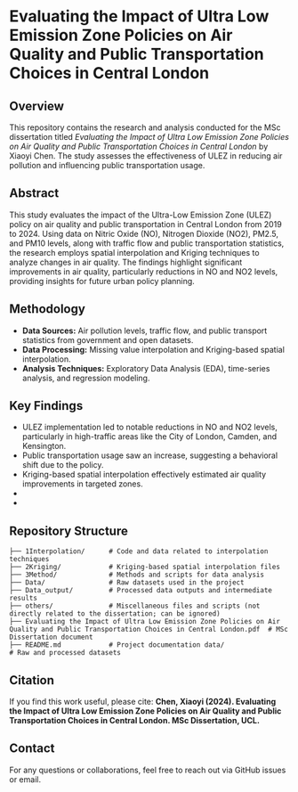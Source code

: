 # Evaluating the Impact of Ultra Low Emission Zone Policies on Air Quality and Public Transportation Choices in Central London

## Overview

This repository contains the research and analysis conducted for the MSc dissertation titled *Evaluating the Impact of Ultra Low Emission Zone Policies on Air Quality and Public Transportation Choices in Central London* by Xiaoyi Chen. The study assesses the effectiveness of ULEZ in reducing air pollution and influencing public transportation usage.

## Abstract

This study evaluates the impact of the Ultra-Low Emission Zone (ULEZ) policy on air quality and public transportation in Central London from 2019 to 2024. Using data on Nitric Oxide (NO), Nitrogen Dioxide (NO2), PM2.5, and PM10 levels, along with traffic flow and public transportation statistics, the research employs spatial interpolation and Kriging techniques to analyze changes in air quality. The findings highlight significant improvements in air quality, particularly reductions in NO and NO2 levels, providing insights for future urban policy planning.

## Methodology

- **Data Sources:** Air pollution levels, traffic flow, and public transport statistics from government and open datasets.
- **Data Processing:** Missing value interpolation and Kriging-based spatial interpolation.
- **Analysis Techniques:** Exploratory Data Analysis (EDA), time-series analysis, and regression modeling.

## Key Findings

- ULEZ implementation led to notable reductions in NO and NO2 levels, particularly in high-traffic areas like the City of London, Camden, and Kensington.
- Public transportation usage saw an increase, suggesting a behavioral shift due to the policy.
- Kriging-based spatial interpolation effectively estimated air quality improvements in targeted zones.
-
-

## Repository Structure

```
├── 1Interpolation/      # Code and data related to interpolation techniques
├── 2Kriging/            # Kriging-based spatial interpolation files
├── 3Method/             # Methods and scripts for data analysis
├── Data/                # Raw datasets used in the project
├── Data_output/         # Processed data outputs and intermediate results
├── others/              # Miscellaneous files and scripts (not directly related to the dissertation; can be ignored)
├── Evaluating the Impact of Ultra Low Emission Zone Policies on Air Quality and Public Transportation Choices in Central London.pdf  # MSc Dissertation document
├── README.md            # Project documentation data/                # Raw and processed datasets

```

## Citation

If you find this work useful, please cite:
**Chen, Xiaoyi (2024). Evaluating the Impact of Ultra Low Emission Zone Policies on Air Quality and Public Transportation Choices in Central London. MSc Dissertation, UCL.**

## Contact

For any questions or collaborations, feel free to reach out via GitHub issues or email.

